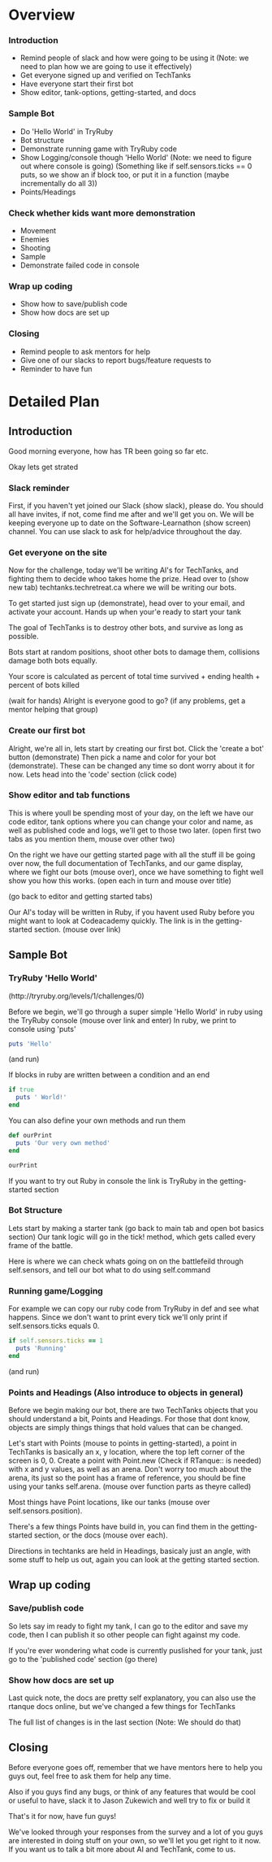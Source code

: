 # Overview
### Introduction
- Remind people of slack and how were going to be using it (Note: we need to plan how we are going to use it effectively)
- Get everyone signed up and verified on TechTanks
- Have everyone start their first bot
- Show editor, tank-options, getting-started, and docs

### Sample Bot
- Do 'Hello World' in TryRuby
- Bot structure
- Demonstrate running game with TryRuby code
- Show Logging/console though 'Hello World' (Note: we need to figure out where console is going)
 (Something like if self.sensors.ticks == 0 puts, so we show an if block too, or put it in a function (maybe incrementally do all 3))
- Points/Headings

### Check whether kids want more demonstration
- Movement
- Enemies
- Shooting
- Sample
- Demonstrate failed code in console

### Wrap up coding
- Show how to save/publish code
- Show how docs are set up

### Closing
- Remind people to ask mentors for help
- Give one of our slacks to report bugs/feature requests to
- Reminder to have fun


# Detailed Plan

## Introduction
<Yu Chen>
Good morning everyone, how has TR been going so far etc.

Okay lets get strated

### Slack reminder
<Yu Chen>
First, if you haven't yet joined our Slack (show slack), please do. You should all have invites, if not, come find me after and we'll get you on.
We will be keeping everyone up to date on the Software-Learnathon (show screen) channel. You can use slack to ask for help/advice throughout the day.

### Get everyone on the site
<Yu Chen>
Now for the challenge, today we'll be writing AI's for TechTanks, and fighting them to decide whoo takes home the prize. Head over to (show new tab) techtanks.techretreat.ca where we will be writing our bots.

To get started just sign up (demonstrate), head over to your email, and activate your account. Hands up when your'e ready to start your tank

The goal of TechTanks is to destroy other bots, and survive as long as possible.

Bots start at random positions, shoot other bots to damage them, collisions damage both bots equally.

Your score is calculated as percent of total time survived + ending health + percent of bots killed

(wait for hands) Alright is everyone good to go? (if any problems, get a mentor helping that group)

### Create our first bot
<Jason>
Alright, we're all in, lets start by creating our first bot. Click the 'create a bot' button (demonstrate) Then pick a name and color for your bot (demonstrate). These can be changed any time so dont worry about it for now. Lets head into the 'code' section (click code)

### Show editor and tab functions
<Jason>
This is where youll be spending most of your day, on the left we have our code editor, tank options where you can change your color and name, as well as published code and logs, we'll get to those two later. (open first two tabs as you mention them, mouse over other two)

On the right we have our getting started page with all the stuff ill be going over now, the full documentation of TechTanks, and our game display, where we fight our bots (mouse over), once we have something to fight well show you how this works. (open each in turn and mouse over title)

(go back to editor and getting started tabs)

Our AI's today will be written in Ruby, if you havent used Ruby before you might want to look at Codeacademy quickly. The link is in the getting-started section. (mouse over link)




## Sample Bot
### TryRuby 'Hello World'
<Daniel EXPAND STUFF ON RUBY>
(http://tryruby.org/levels/1/challenges/0)

Before we begin, we'll go through a super simple 'Hello World' in ruby using the TryRuby console (mouse over link and enter) 
In ruby, we print to console using 'puts'
```ruby
puts 'Hello'
```
(and run)

If blocks in ruby are written between a condition and an end
```ruby
if true
  puts ' World!'
end
```

You can also define your own methods and run them
```ruby
def ourPrint
  puts 'Our very own method'
end

ourPrint
```

If you want to try out Ruby in console the link is TryRuby in the getting-started section

### Bot Structure
<Jason>
Lets start by making a starter tank (go back to main tab and open bot basics section)
Our tank logic will go in the tick! method, which gets called every frame of the battle.

Here is where we can check whats going on on the battlefeild through self.sensors, and tell our bot what to do using self.command

### Running game/Logging
<Jason>
For example we can copy our ruby code from TryRuby in def and see what happens. Since we don't want to print every tick we'll only print if self.sensors.ticks equals 0.

```ruby
if self.sensors.ticks == 1
  puts 'Running'
end
```
(and run)

### Points and Headings (Also introduce to objects in general)
<Jason>
Before we begin making our bot, there are two TechTanks objects that you should understand a bit, Points and Headings. For those that dont know, objects are simply things things that hold values that can be changed. 

Let's start with Points (mouse to points in getting-started), a point in TechTanks is basically an x, y location, where the top left corner of the screen is 0, 0. Create a point with Point.new (Check if RTanque:: is needed) with x and y values, as well as an arena. Don't worry too much about the arena, its just so the point has a frame of reference, you should be fine using your tanks self.arena. (mouse over function parts as theyre called)

Most things have Point locations, like our tanks (mouse over self.sensors.position). 

There's a few things Points have build in, you can find them in the getting-started section, or the docs (mouse over each).

Directions in techtanks are held in Headings, basicaly just an angle, with some stuff to help us out, again you can look at the getting started section.

## Wrap up coding
### Save/publish code
<Yu Chen>
So lets say im ready to fight my tank, I can go to the editor and save my code, then I can publish it so other people can fight against my code.

If you're ever wondering what code is currently puslished for your tank, just go to the 'published code' section (go there)

### Show how docs are set up
<Yu Chen>
Last quick note, the docs are pretty self explanatory, you can also use the rtanque docs online, but we've changed a few things for TechTanks

The full list of changes is in the last section (Note: We should do that)

## Closing
<Jason>
Before everyone goes off, remember that we have mentors here to help you guys out, feel free to ask them for help any time.

Also if you guys find any bugs, or think of any features that would be cool or useful to have, slack it to Jason Zukewich and well try to fix or build it

That's it for now, have fun guys!

We've looked through your responses from the survey and a lot of you guys are interested in doing stuff on your own, so we'll let you get right to it now. If you want us to talk a bit more about AI and TechTank, come to us.







